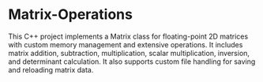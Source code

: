 # Matrix-Operations
This C++ project implements a Matrix class for floating-point 2D matrices with custom memory management and extensive operations. It includes matrix addition, subtraction, multiplication, scalar multiplication, inversion, and determinant calculation. It also supports custom file handling for saving and reloading matrix data.
